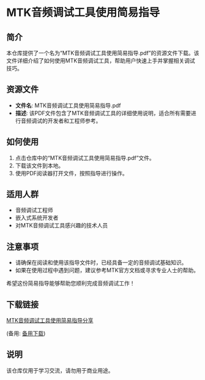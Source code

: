 # MTK音频调试工具使用简易指导

## 简介
本仓库提供了一个名为“MTK音频调试工具使用简易指导.pdf”的资源文件下载。该文件详细介绍了如何使用MTK音频调试工具，帮助用户快速上手并掌握相关调试技巧。

## 资源文件
- **文件名**: MTK音频调试工具使用简易指导.pdf
- **描述**: 该PDF文件包含了MTK音频调试工具的详细使用说明，适合所有需要进行音频调试的开发者和工程师参考。

## 如何使用
1. 点击仓库中的“MTK音频调试工具使用简易指导.pdf”文件。
2. 下载该文件到本地。
3. 使用PDF阅读器打开文件，按照指导进行操作。

## 适用人群
- 音频调试工程师
- 嵌入式系统开发者
- 对MTK音频调试工具感兴趣的技术人员

## 注意事项
- 请确保在阅读和使用该指导文件时，已经具备一定的音频调试基础知识。
- 如果在使用过程中遇到问题，建议参考MTK官方文档或寻求专业人士的帮助。

希望这份简易指导能够帮助您顺利完成音频调试工作！

## 下载链接
[MTK音频调试工具使用简易指导分享](https://pan.quark.cn/s/c211fd72b28b) 

(备用: [备用下载](https://pan.baidu.com/s/14AiqivHjN4YdYSf3E6uSrQ?pwd=s6va))

## 说明

该仓库仅用于学习交流，请勿用于商业用途。
